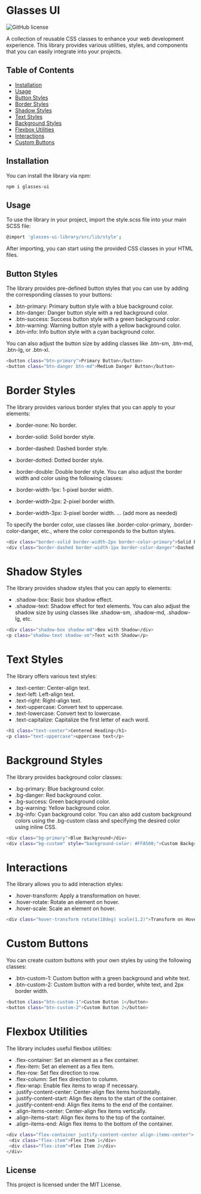 # Glasses UI

![GitHub license](https://img.shields.io/badge/license-MIT-blue.svg)

A collection of reusable CSS classes to enhance your web development experience. This library provides various utilities, styles, and components that you can easily integrate into your projects.

## Table of Contents

- [Installation](#installation)
- [Usage](#usage)
- [Button Styles](#button-styles)
- [Border Styles](#border-styles)
- [Shadow Styles](#shadow-styles)
- [Text Styles](#text-styles)
- [Background Styles](#background-styles)
- [Flexbox Utilities](#flexbox-utilities)
- [Interactions](#interactions)
- [Custom Buttons](#custom-buttons)

## Installation

You can install the library via npm:

```bash
npm i glasses-ui
```

## Usage
To use the library in your project, import the style.scss file into your main SCSS file:
```bash
@import 'glasses-ui-library/src/lib/style';
```

After importing, you can start using the provided CSS classes in your HTML files.

## Button Styles

The library provides pre-defined button styles that you can use by adding the corresponding classes to your buttons:

- .btn-primary: Primary button style with a blue background color.
- .btn-danger: Danger button style with a red background color.
- .btn-success: Success button style with a green background color.
- .btn-warning: Warning button style with a yellow background color.
- .btn-info: Info button style with a cyan background color.

You can also adjust the button size by adding classes like .btn-sm, .btn-md, .btn-lg, or .btn-xl.

```bash
<button class="btn-primary">Primary Button</button>
<button class="btn-danger btn-md">Medium Danger Button</button>
```

# Border Styles
The library provides various border styles that you can apply to your elements:

- .border-none: No border.
- .border-solid: Solid border style.
- .border-dashed: Dashed border style.
- .border-dotted: Dotted border style.
- .border-double: Double border style.
You can also adjust the border width and color using the following classes:

- .border-width-1px: 1-pixel border width.
- .border-width-2px: 2-pixel border width.
- .border-width-3px: 3-pixel border width.
... (add more as needed)

To specify the border color, use classes like .border-color-primary, .border-color-danger, etc., where the color corresponds to the button styles.

```bash
<div class="border-solid border-width-2px border-color-primary">Solid Border</div>
<div class="border-dashed border-width-1px border-color-danger">Dashed Border</div>
```

# Shadow Styles

The library provides shadow styles that you can apply to elements:

- .shadow-box: Basic box shadow effect.
- .shadow-text: Shadow effect for text elements.
You can also adjust the shadow size by using classes like .shadow-sm, .shadow-md, .shadow-lg, etc.

```bash
<div class="shadow-box shadow-md">Box with Shadow</div>
<p class="shadow-text shadow-sm">Text with Shadow</p>
```

# Text Styles
The library offers various text styles:

- .text-center: Center-align text.
- .text-left: Left-align text.
- .text-right: Right-align text.
- .text-uppercase: Convert text to uppercase.
- .text-lowercase: Convert text to lowercase.
- .text-capitalize: Capitalize the first letter of each word. 

```bash
<h1 class="text-center">Centered Heading</h1>
<p class="text-uppercase">uppercase text</p>
```

# Background Styles
The library provides background color classes:

- .bg-primary: Blue background color.
- .bg-danger: Red background color.
- .bg-success: Green background color.
- .bg-warning: Yellow background color.
- .bg-info: Cyan background color.
You can also add custom background colors using the .bg-custom class and specifying the desired color using inline CSS.

```bash
<div class="bg-primary">Blue Background</div>
<div class="bg-custom" style="background-color: #FFA500;">Custom Background</div>
```

# Interactions
The library allows you to add interaction styles:

- .hover-transform: Apply a transformation on hover.
- .hover-rotate: Rotate an element on hover.
- .hover-scale: Scale an element on hover.

```bash
<div class="hover-transform rotate(10deg) scale(1.2)">Transform on Hover</div>
```
# Custom Buttons
You can create custom buttons with your own styles by using the following classes:

- .btn-custom-1: Custom button with a green background and white text.
- .btn-custom-2: Custom button with a red border, white text, and 2px border width.
```bash
<button class="btn-custom-1">Custom Button 1</button>
<button class="btn-custom-2">Custom Button 2</button>
```

# Flexbox Utilities
The library includes useful flexbox utilities:

- .flex-container: Set an element as a flex container.
- .flex-item: Set an element as a flex item.
- .flex-row: Set flex direction to row.
- .flex-column: Set flex direction to column.
- .flex-wrap: Enable flex items to wrap if necessary.
- .justify-content-center: Center-align flex items horizontally.
- .justify-content-start: Align flex items to the start of the container.
- .justify-content-end: Align flex items to the end of the container.
- .align-items-center: Center-align flex items vertically.
- .align-items-start: Align flex items to the top of the container.
- .align-items-end: Align flex items to the bottom of the container.

 ```bash
<div class="flex-container justify-content-center align-items-center">
  <div class="flex-item">Flex Item 1</div>
  <div class="flex-item">Flex Item 2</div>
</div>
```


## License
This project is licensed under the MIT License.
